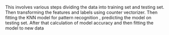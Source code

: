 This involves various steps dividing the data into training set and testing set. Then transforming the features and labels using counter vectorizer. Then fitting the KNN model for pattern recognition , predicting the model on testing set. 
After that calculation of model accuracy and then fitting the model to new data

